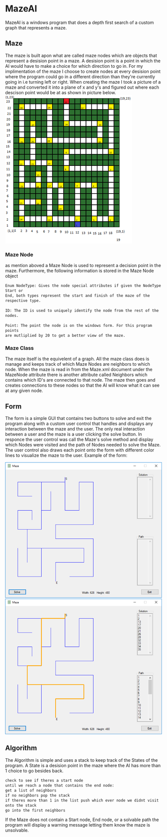 # MazeAI
MazeAI is a windows program that does a depth first search of a custom graph that represents a maze.
## Maze
The maze is built apon what are called maze nodes which are objects that represent a desision point in a maze. A desision point is a point in which the AI would have to make a choice for which direction to go in. For my implimentation of the maze I choose to create nodes at every desision point where the program could go in a different direction than they're currently going in i.e turning left or right. 
When creating the maze I took a picture of a maze and converted it into a plane of x and y's and figured out where each descison point would be at as shown in picture below.
![MazeGrid](https://github.com/JoshuaEstrada329/MazeAI/blob/master/mazeTest/mazeGrid.png)

### Maze Node
as mention aboved a Maze Node is used to represent a decision point in the maze. Furthermore, the following information is stored in the Maze Node object
```
Enum NodeType: Gives the node special attributes if given the NodeType Start or 
End, both types represent the start and finish of the maze of the respective type.

ID: The ID is used to uniquely identify the node from the rest of the nodes.

Point: The point the node is on the windows form. For this program points 
are mutliplied by 20 to get a better view of the maze.

```

### Maze Class
The maze itself is the equivelent of a graph. All the maze class does is manage and keeps track of which Maze Nodes are neighbors to which node. When the maze is read in from the Maze.xml document under the MazeNode attribute there is another attribute called Neighbors which contains which ID's are connected to that node. The maze then goes and creates connections to these nodes so that the AI will know what it can see at any given node.


## Form
The form is a simple GUI that contains two buttons to solve and exit the program along with a custom user control that handles and displays any interaction between the maze and the user. The only real interaction between a user and the maze is a user clicking the solve button. In responce the user control was call the Maze's solve method and display which Nodes were visited and the path of Nodes needed to solve the Maze. The user control also draws each point onto the form with different color lines to visualize the maze to the user.
Example of the form:

![MazeFormExample](https://github.com/JoshuaEstrada329/MazeAI/blob/master/mazeTest/FormExample.PNG)
![MazeFormSolved](https://github.com/JoshuaEstrada329/MazeAI/blob/master/mazeTest/FormExampleSolved.PNG)


## Algorithm

The Algorithm is simple and uses a stack to keep track of the States of the program. A State is a desision point in the maze where the AI has more than 1 choice to go besides back.

```
check to see if theres a start node
until we reach a node that contains the end node:
get a list of neighbors
if no neighbors pop the stack
if theres more than 1 in the list push which ever node we didnt visit onto the stack
go into the first neighbors  
```
If the Maze does not contain a Start node, End node, or a solvable path the program will display a warning message letting them know the maze is unsolvable.



